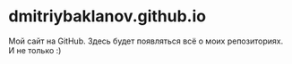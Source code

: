 # dmitriybaklanov.github.io
Мой сайт на GitHub.
Здесь будет появляться всё о моих репозиториях.
И не только :)
